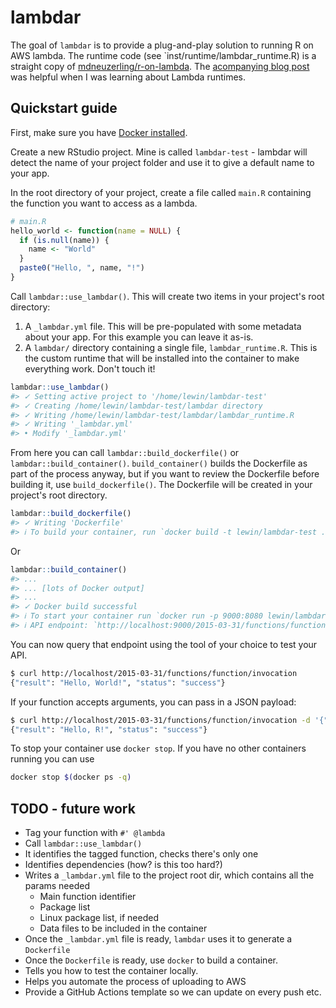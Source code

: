 # lambdar

<!-- badges: start -->
<!-- badges: end -->

The goal of `lambdar` is to provide a plug-and-play solution to running R on AWS lambda. The runtime
code (see `inst/runtime/lambdar_runtime.R) is a straight copy of 
[mdneuzerling/r-on-lambda](https://github.com/mdneuzerling/r-on-lambda). The 
[acompanying blog post](https://mdneuzerling.com/post/r-on-aws-lambda-with-containers/) was helpful
when I was learning about Lambda runtimes.


## Quickstart guide

First, make sure you have [Docker installed](https://docs.docker.com/get-docker/).

Create a new RStudio project. Mine is called `lambdar-test` - lambdar will detect the name of your
project folder and use it to give a default name to your app.

In the root directory of your project, create a file called `main.R` containing the function you
want to access as a lambda.

``` r
# main.R
hello_world <- function(name = NULL) {
  if (is.null(name)) {
    name <- "World"
  }
  paste0("Hello, ", name, "!")
}
```

Call `lambdar::use_lambdar()`. This will create two items in your project's root directory:

1. A `_lambdar.yml` file. This will be pre-populated with some metadata about your app. For this
   example you can leave it as-is.
2. A `lambdar/` directory containing a single file, `lambdar_runtime.R`. This is the custom runtime
   that will be installed into the container to make everything work. Don't touch it!
   
``` r
lambdar::use_lambdar()
#> ✓ Setting active project to '/home/lewin/lambdar-test'
#> ✓ Creating /home/lewin/lambdar-test/lambdar directory
#> ✓ Writing /home/lewin/lambdar-test/lambdar/lambdar_runtime.R
#> ✓ Writing '_lambdar.yml'
#> • Modify '_lambdar.yml'
```
   
From here you can call `lambdar::build_dockerfile()` or `lambdar::build_container()`.
`build_container()` builds the Dockerfile as part of the process anyway, but if you want to review
the Dockerfile before building it, use `build_dockerfile()`. The Dockerfile will be created in your
project's root directory.

``` r
lambdar::build_dockerfile()
#> ✓ Writing 'Dockerfile'
#> ℹ To build your container, run `docker build -t lewin/lambdar-test .`
```

Or

``` r
lambdar::build_container()
#> ...
#> ... [lots of Docker output]
#> ...
#> ✓ Docker build successful
#> ℹ To start your container run `docker run -p 9000:8080 lewin/lambdar-test main.hello_world`
#> ℹ API endpoint: `http://localhost:9000/2015-03-31/functions/function/invocations`
```

You can now query that endpoint using the tool of your choice to test your API.

``` bash
$ curl http://localhost/2015-03-31/functions/function/invocation
{"result": "Hello, World!", "status": "success"}
```

If your function accepts arguments, you can pass in a JSON payload:

``` bash
$ curl http://localhost/2015-03-31/functions/function/invocation -d '{"name": "R"}'
{"result": "Hello, R!", "status": "success"}
```

To stop your container use `docker stop`. If you have no other containers running you can use
``` bash
docker stop $(docker ps -q)
```

## TODO - future work

* Tag your function with `#' @lambda`
* Call `lambdar::use_lambdar()`
* It identifies the tagged function, checks there's only one
* Identifies dependencies (how? is this too hard?)
* Writes a `_lambdar.yml` file to the project root dir, which contains all the params needed
  * Main function identifier
  * Package list
  * Linux package list, if needed
  * Data files to be included in the container
* Once the `_lambdar.yml` file is ready, `lambdar` uses it to generate a `Dockerfile`
* Once the `Dockerfile` is ready, use `docker` to build a container.
* Tells you how to test the container locally.
* Helps you automate the process of uploading to AWS
* Provide a GitHub Actions template so we can update on every push etc.

